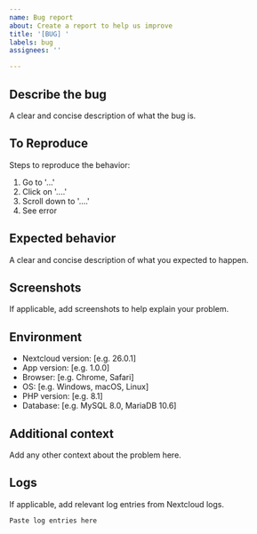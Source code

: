 ```yaml
---
name: Bug report
about: Create a report to help us improve
title: '[BUG] '
labels: bug
assignees: ''

---
```


## Describe the bug
A clear and concise description of what the bug is.

## To Reproduce
Steps to reproduce the behavior:
1. Go to '...'
2. Click on '....'
3. Scroll down to '....'
4. See error

## Expected behavior
A clear and concise description of what you expected to happen.

## Screenshots
If applicable, add screenshots to help explain your problem.

## Environment
 - Nextcloud version: [e.g. 26.0.1]
 - App version: [e.g. 1.0.0]
 - Browser: [e.g. Chrome, Safari]
 - OS: [e.g. Windows, macOS, Linux]
 - PHP version: [e.g. 8.1]
 - Database: [e.g. MySQL 8.0, MariaDB 10.6]

## Additional context
Add any other context about the problem here.

## Logs
If applicable, add relevant log entries from Nextcloud logs.

```
Paste log entries here
```
